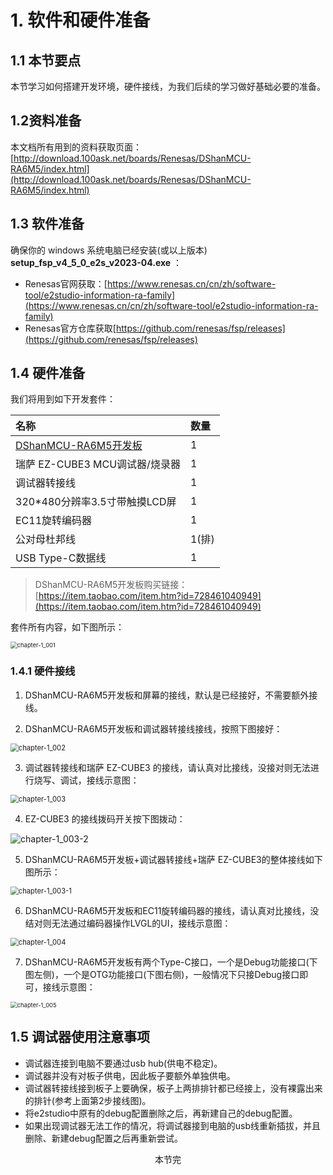 # 1. 软件和硬件准备

## 1.1 本节要点

本节学习如何搭建开发环境，硬件接线，为我们后续的学习做好基础必要的准备。

## 1.2资料准备 

本文档所有用到的资料获取页面： [http://download.100ask.net/boards/Renesas/DShanMCU-RA6M5/index.html](http://download.100ask.net/boards/Renesas/DShanMCU-RA6M5/index.html)

## 1.3 软件准备

确保你的 windows 系统电脑已经安装(或以上版本) **setup_fsp_v4_5_0_e2s_v2023-04.exe** ： 

- Renesas官网获取：[https://www.renesas.cn/cn/zh/software-tool/e2studio-information-ra-family](https://www.renesas.cn/cn/zh/software-tool/e2studio-information-ra-family)
- Renesas官方仓库获取[https://github.com/renesas/fsp/releases](https://github.com/renesas/fsp/releases)

## 1.4 硬件准备

我们将用到如下开发套件：

| 名称                          | 数量 |
| :----------------------------- | :---- |
| [DShanMCU-RA6M5开发板](https://item.taobao.com/item.htm?id=728461040949)         | 1    |
| 瑞萨 EZ-CUBE3 MCU调试器/烧录器 | 1 |
| 调试器转接线 | 1 |
| 320*480分辨率3.5寸带触摸LCD屏 | 1    |
| EC11旋转编码器                   | 1     |
| 公对母杜邦线 | 1(排) |
| USB Type-C数据线 | 1 |

> DShanMCU-RA6M5开发板购买链接： [https://item.taobao.com/item.htm?id=728461040949](https://item.taobao.com/item.htm?id=728461040949)

套件所有内容，如下图所示：

<img src="http://photos.100ask.net/renesas-docs/DShanMCU_RA6M5/lvgl_port_special_tutorial/chapter-1/chapter-1_001.png" alt="chapter-1_001" style="zoom: 67%;" />



### 1.4.1 硬件接线

1. DShanMCU-RA6M5开发板和屏幕的接线，默认是已经接好，不需要额外接线。

2. DShanMCU-RA6M5开发板和调试器转接线接线，按照下图接好：

<img src="http://photos.100ask.net/renesas-docs/DShanMCU_RA6M5/lvgl_port_special_tutorial/chapter-1/chapter-1_002.png" alt="chapter-1_002" style="zoom:80%;" />

3. 调试器转接线和瑞萨 EZ-CUBE3 的接线，请认真对比接线，没接对则无法进行烧写、调试，接线示意图：

<img src="http://photos.100ask.net/renesas-docs/DShanMCU_RA6M5/lvgl_port_special_tutorial/chapter-1/chapter-1_003.png" alt="chapter-1_003" style="zoom:80%;" />

4. EZ-CUBE3 的接线拨码开关按下图拨动：

![chapter-1_003-2](http://photos.100ask.net/renesas-docs/DShanMCU_RA6M5/lvgl_port_special_tutorial/chapter-1/chapter-1_003-1.png)

5. DShanMCU-RA6M5开发板+调试器转接线+瑞萨 EZ-CUBE3的整体接线如下图所示：

<img src="http://photos.100ask.net/renesas-docs/DShanMCU_RA6M5/lvgl_port_special_tutorial/chapter-1/chapter-1_003-2.png" alt="chapter-1_003-1" style="zoom:80%;" />

6. DShanMCU-RA6M5开发板和EC11旋转编码器的接线，请认真对比接线，没结对则无法通过编码器操作LVGL的UI，接线示意图：

<img src="http://photos.100ask.net/renesas-docs/DShanMCU_RA6M5/lvgl_port_special_tutorial/chapter-1/chapter-1_004.png" alt="chapter-1_004" style="zoom:80%;" />

7. DShanMCU-RA6M5开发板有两个Type-C接口，一个是Debug功能接口(下图左侧)，一个是OTG功能接口(下图右侧)，一般情况下只接Debug接口即可，接线示意图：

<img src="http://photos.100ask.net/renesas-docs/DShanMCU_RA6M5/lvgl_port_special_tutorial/chapter-1/chapter-1_005.png" alt="chapter-1_005" style="zoom: 67%;" />

## 1.5 调试器使用注意事项

- 调试器连接到电脑不要通过usb hub(供电不稳定)。
- 调试器并没有对板子供电，因此板子要额外单独供电。
- 调试器转接线接到板子上要确保，板子上两排排针都已经接上，没有裸露出来的排针(参考上面第2步接线图)。
- 将e2studio中原有的debug配置删除之后，再新建自己的debug配置。
- 如果出现调试器无法工作的情况，将调试器接到电脑的usb线重新插拔，并且删除、新建debug配置之后再重新尝试。


<center>本节完</center>

<div STYLE="page-break-after: always;"></div>
